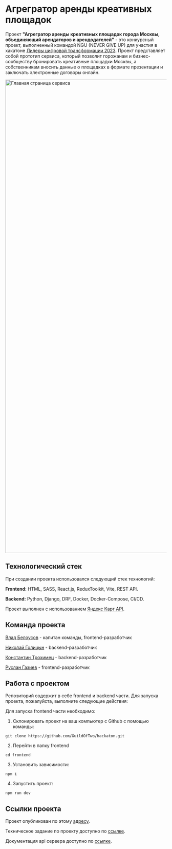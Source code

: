 # Агрегратор аренды креативных площадок
Проект **"Агрегратор аренды креативных площадок города Москвы, объединяющий арендаторов  и арендодателей"** - это конкурсный проект, выполненный командой NGU (NEVER GIVE UP) для участия в хакатоне [Лидеры цифровой трансформации 2023](https://leaders2023.innoagency.ru/). Проект представляет собой прототип сервиса, который позволит горожанам и бизнес-сообществу бронировать креативные площадки Москвы, а собственникам вносить данные о площадках в формате презентации и заключать электронные договоры онлайн.

<img width="1472" alt="Главная страница сервиса" src="https://github.com/GuildOfTwo/hackaton/assets/96244317/eea63a17-ddfd-4ab5-86d1-51213e8f82af">

## Технологический стек
При создании проекта использовался следующий стек технологий: 

**Frontend:** HTML, SASS, React.js, ReduxToolkit, Vite, REST API.

**Backend:** Python, Django, DRF, Docker, Docker-Compose, CI/CD.

Проект выполнен с использованием [Яндекс Карт API](https://yandex.ru/dev/maps/).

## Команда проекта

[Влад Белоусов](https://t.me/vladbvy) - капитан команды, frontend-разработчик

[Николай Голицын](https://t.me/N_Petrovich) - backend-разработчик

[Константин Трохимец](https://t.me/katrohimets) - backend-разработчик

[Руслан Газиев]() - frontend-разработчик


## Работа с проектом
Репозиторий содержит в себе frontend и backend части. Для запуска проекта, пожалуйста, выполните следующие действия:

Для запуска frontend части необходимо:

1. Склонировать проект на ваш компьютер с Github с помощью команды:
```
git clone https://github.com/GuildOfTwo/hackaton.git
```
2. Перейти в папку frontend
```
cd frontend
```
3. Установить зависимости:
```
npm i
```
4. Запустить проект:
```
npm run dev
```

## Ссылки проекта
Проект опубликован по этому [адресу](http://valzet.beget.tech/).

Техническое задание по проекту доступно по [ссылке](https://disk.yandex.ru/i/IbHu4JhCdUkWJw).

Документация api сервера доступно по [ссылке](http://37.230.196.234/redoc/).

